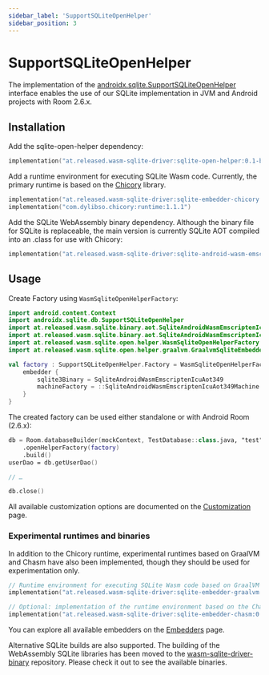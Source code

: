 ```yaml
---
sidebar_label: 'SupportSQLiteOpenHelper'
sidebar_position: 3
---
```


# SupportSQLiteOpenHelper

The implementation of the [androidx.sqlite.SupportSQLiteOpenHelper] interface enables the use of our 
SQLite implementation in JVM and Android projects with Room 2.6.x.

## Installation

Add the sqlite-open-helper dependency:

```kotlin
implementation("at.released.wasm-sqlite-driver:sqlite-open-helper:0.1-beta02")
```

Add a runtime environment for executing SQLite Wasm code. Currently, the primary runtime is based on the [Chicory] library.

```kotlin
implementation("at.released.wasm-sqlite-driver:sqlite-embedder-chicory:0.1-beta02")
implementation("com.dylibso.chicory:runtime:1.1.1")
```

Add the SQLite WebAssembly binary dependency. Although the binary file for SQLite is replaceable,
the main version is currently SQLite AOT compiled into an .class for use with Chicory:

```kotlin
implementation("at.released.wasm-sqlite-driver:sqlite-android-wasm-emscripten-icu-aot-349:0.7")
```

## Usage

Create Factory using `WasmSqliteOpenHelperFactory`:

```kotlin
import android.content.Context
import androidx.sqlite.db.SupportSQLiteOpenHelper
import at.released.wasm.sqlite.binary.aot.SqliteAndroidWasmEmscriptenIcuAot349
import at.released.wasm.sqlite.binary.aot.SqliteAndroidWasmEmscriptenIcuAot349Machine
import at.released.wasm.sqlite.open.helper.WasmSqliteOpenHelperFactory
import at.released.wasm.sqlite.open.helper.graalvm.GraalvmSqliteEmbedder

val factory : SupportSQLiteOpenHelper.Factory = WasmSqliteOpenHelperFactory(context, ChicorySqliteEmbedder) {
    embedder {
        sqlite3Binary = SqliteAndroidWasmEmscriptenIcuAot349
        machineFactory = ::SqliteAndroidWasmEmscriptenIcuAot349Machine
    }
}
```

The created factory can be used either standalone or with Android Room (2.6.x):

```kotlin
db = Room.databaseBuilder(mockContext, TestDatabase::class.java, "test")
    .openHelperFactory(factory)
    .build()
userDao = db.getUserDao()

// …

db.close()
```

All available customization options are documented on the [Customization](Customization.md) page. 

### Experimental runtimes and binaries

In addition to the Chicory runtime, experimental runtimes based on GraalVM and Chasm have also been implemented,
though they should be used for experimentation only.

```kotlin
// Runtime environment for executing SQLite Wasm code based on GraalVM (Sqlite Embedder)
implementation("at.released.wasm-sqlite-driver:sqlite-embedder-graalvm:0.1-beta02")

// Optional: implementation of the runtime environment based on the Chasm library. 
implementation("at.released.wasm-sqlite-driver:sqlite-embedder-chasm:0.1-beta02")
```

You can explore all available embedders on the [Embedders](embedders/index.md) page.

Alternative SQLite builds are also supported. The building of the WebAssembly SQLite libraries has been moved to the [wasm-sqlite-driver-binary] repository.
Please check it out to see the available binaries.

[androidx.sqlite.SupportSQLiteOpenHelper]: https://developer.android.com/reference/androidx/sqlite/db/SupportSQLiteOpenHelper
[Chicory]: https://chicory.dev/
[wasm-sqlite-driver-binary]: https://github.com/illarionov/wasm-sqlite-driver-binary
